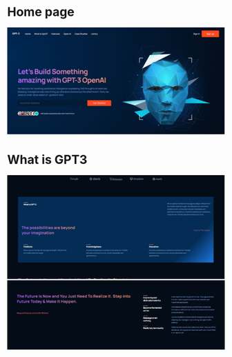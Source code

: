 <h1>Home page</h1>
<img src="https://github.com/samarpansarkar/gpt3-react/blob/master/Capture1.JPG" alt="heading1"/>
<h1>What is GPT3</h1>
<img src="https://github.com/samarpansarkar/gpt3-react/blob/master/Capture2.JPG" alt="heading2"/>
<img src="https://github.com/samarpansarkar/gpt3-react/blob/master/Capture3.JPG" alt="heading3"/>
